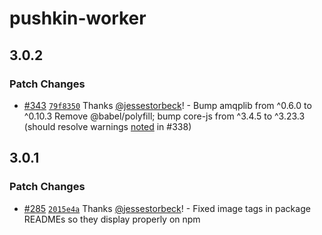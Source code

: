 # pushkin-worker

## 3.0.2

### Patch Changes

- [#343](https://github.com/pushkin-consortium/pushkin/pull/343) [`79f8350`](https://github.com/pushkin-consortium/pushkin/commit/79f8350cb217445d974521fed2a6a59c88e94c41) Thanks [@jessestorbeck](https://github.com/jessestorbeck)! - Bump amqplib from ^0.6.0 to ^0.10.3
  Remove @babel/polyfill; bump core-js from ^3.4.5 to ^3.23.3 (should resolve warnings [noted](https://github.com/pushkin-consortium/pushkin/pull/338#issue-2228388809) in #338)

## 3.0.1

### Patch Changes

- [#285](https://github.com/pushkin-consortium/pushkin/pull/285) [`2015e4a`](https://github.com/pushkin-consortium/pushkin/commit/2015e4a7aea89074c5a31b3f7280adea8c1db05e) Thanks [@jessestorbeck](https://github.com/jessestorbeck)! - Fixed image tags in package READMEs so they display properly on npm
